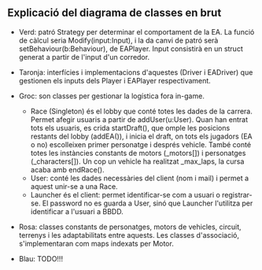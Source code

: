 ## Explicació del diagrama de classes en brut
- Verd: patró Strategy per determinar el comportament de la EA. La funció de càlcul seria Modify(input:Input), i la da canvi de patró serà setBehaviour(b:Behaviour), de EAPlayer. Input consistirà en un struct generat a partir de l'input d'un corredor.

- Taronja: interfícies i implementacions d'aquestes (Driver i EADriver) que gestionen els inputs dels Player i EAPlayer respectivament.

- Groc: son classes per gestionar la logística fora in-game.
	- Race (Singleton) és el lobby que conté totes les dades de la carrera. Permet afegir usuaris a partir de addUser(u:User). Quan han entrat tots els usuaris, es crida startDraft(), que omple les posicions restants del lobby (addEA()), i inicia el draft, on tots els jugadors (EA o no) escolleixen primer personatge i després vehicle. També conté totes les instàncies constants de motors (_motors[]) i personatges (_characters[]). Un cop un vehicle ha realitzat _max_laps, la cursa acaba amb endRace().
	- User: conté les dades necessàries del client (nom i mail) i permet a aquest unir-se a una Race.
	- Launcher és el client: permet identificar-se com a usuari o registrar-se. El password no es guarda a User, sinó que Launcher l'utilitza per identificar a l'usuari a BBDD.

- Rosa: classes constants de personatges, motors de vehicles, circuit, terrenys i les adaptabilitats entre aquests. Les classes d'associació, s'implementaran com maps indexats per Motor.

- Blau: TODO!!!